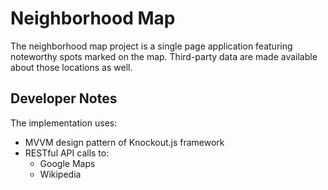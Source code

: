 # Neighborhood Map

The neighborhood map project is a single page application 
featuring noteworthy spots marked on the map. Third-party
data are made available about those locations as well.

## Developer Notes

The implementation uses:
- MVVM design pattern of Knockout.js framework
- RESTful API calls to:
  - Google Maps
  - Wikipedia